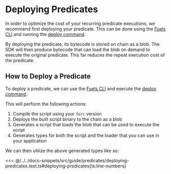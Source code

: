 # Deploying Predicates

In order to optimize the cost of your recurring predicate executions, we recommend first deploying your predicate. This can be done using the [Fuels CLI](../fuels-cli/index.md) and running the [deploy command](../fuels-cli/commands#fuels-deploy).

By deploying the predicate, its bytecode is stored on chain as a blob. The SDK will then produce bytecode that can load the blob on demand to execute the original predicate. This far reduces the repeat execution cost of the predicate.

## How to Deploy a Predicate

To deploy a predicate, we can use the [Fuels CLI](../fuels-cli/index.md) and execute the [deploy command](../fuels-cli/commands#fuels-deploy).

This will perform the following actions:

1. Compile the script using your `forc` version
1. Deploys the built script binary to the chain as a blob
1. Generates a script that loads the blob that can be used to execute the script
1. Generates types for both the script and the loader that you can use in your application

We can then utilize the above generated types like so:

<<< @/../../docs-snippets/src/guide/predicates/deploying-predicates.test.ts#deploying-predicates{ts:line-numbers}
